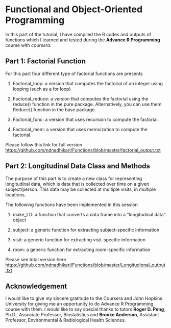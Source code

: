 # Functional and Object-Oriented Programming

In this part of the tutorial,  I have compiled the R codes and outputs of functions which I learned and tested during the **Advance R Programming**
course with *coursera*. 

## Part 1: Factorial Function

For this part four different type of factorial functions are presents

1. Factorial_loop: a version that computes the factorial of an integer using looping (such as a for loop)

2. Factorial_reduce: a version that computes the factorial using the reduce() function in the pure package. Alternatively, you can use them
Reduce() function in the base package.

3. Factorial_func: a version that uses recursion to compute the factorial.

4. Factorial_mem: a version that uses memoization to compute the factorial.

Please follow this link for full version 
https://github.com/ndnadhikari/Functions/blob/master/factorial_output.txt

## Part 2: Longitudinal Data Class and Methods

The purpose of this part is to create a new class for representing longitudinal data, which is data that is collected over time on a given
subject/person. This data may be collected at multiple visits, in multiple locations.

The following functions have been implemented in this session 

1. make_LD: a function that converts a data frame into a “longitudinal data” object

2. subject: a generic function for extracting subject-specific information

3. visit: a generic function for extracting visit-specific information

4. room: a generic function for extracting room-specific information

Please see total version here 
https://github.com/ndnadhikari/Functions/blob/master/Longitudional_output.txt

## Acknowledgement

I would like to give my sincere gratitude to the Coursera and John Hopkins University for giving me an opportunity to do Advance R Programming course with them. I would like to say special thanks to tutors  **Roger D. Peng**, Ph.D., Associate Professor, Biostatistics and 
**Brooke Anderson**, Assistant Professor, Environmental & Radiological Health Sciences. 
